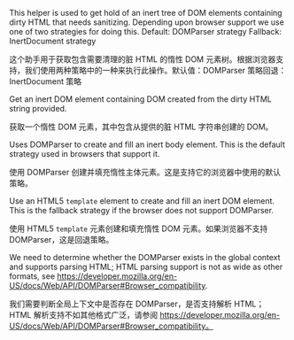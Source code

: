 This helper is used to get hold of an inert tree of DOM elements containing dirty HTML
that needs sanitizing.
Depending upon browser support we use one of two strategies for doing this.
Default: DOMParser strategy
Fallback: InertDocument strategy

这个助手用于获取包含需要清理的脏 HTML 的惰性 DOM 元素树。根据浏览器支持，我们使用两种策略中的一种来执行此操作。默认值：DOMParser 策略回退：InertDocument 策略

Get an inert DOM element containing DOM created from the dirty HTML string provided.

获取一个惰性 DOM 元素，其中包含从提供的脏 HTML 字符串创建的 DOM。

Uses DOMParser to create and fill an inert body element.
This is the default strategy used in browsers that support it.

使用 DOMParser 创建并填充惰性主体元素。这是支持它的浏览器中使用的默认策略。

Use an HTML5 `template` element to create and fill an inert DOM element.
This is the fallback strategy if the browser does not support DOMParser.

使用 HTML5 `template` 元素创建和填充惰性 DOM 元素。如果浏览器不支持 DOMParser，这是回退策略。

We need to determine whether the DOMParser exists in the global context and
supports parsing HTML; HTML parsing support is not as wide as other formats, see
https://developer.mozilla.org/en-US/docs/Web/API/DOMParser#Browser_compatibility.

我们需要判断全局上下文中是否存在 DOMParser，是否支持解析 HTML； HTML 解析支持不如其他格式广泛，请参阅 https://developer.mozilla.org/en-US/docs/Web/API/DOMParser#Browser_compatibility。